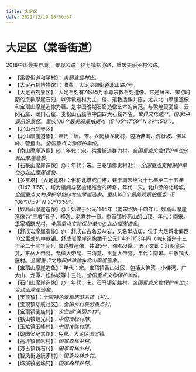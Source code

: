 ```yaml
---
title: 大足区
date: 2021/12/19 16:00:07
---
```


# 大足区（棠香街道）
2018中国最美县域。
景观公路：拾万镇拾协路，重庆美丽乡村公路。

* 【棠香街道和平村】：*美丽宜居村庄*。
* 【大足石刻博物馆】：收费。大足龙岗街道北山路7号。
* 【大足石刻景区】：大足石刻有74处5万余尊宗教石刻造像。它是唐末、宋初时期的宗教摩崖石刻，以佛教题材为主，儒、道教造像并陈，尤以北山摩崖造像和宝顶山摩崖造像为著。是中国晚期石窟造像艺术的典范。与敦煌莫高窟、云冈石窟、龙门石窟、麦积山石窟等中国四大石窟齐名。*世界文化遗产*。*国家5A级旅游景区*。*重庆100个最美观景拍摄点（E 105°47′59″ N 29°45′0″）*。
* 【北山石刻景区】
* 【北山摩崖造象】：年代：唐、宋。龙岗镇龙岗村，包括佛湾、观音坡、佛耳峰、营盘山。*全国重点文物保护单位*。
* 【南山摩崖造像】@：年代：宋。棠香街道群力村。*全国重点文物保护单位@北山摩崖造象*。
* 【石篆山摩崖造像】@：年代：宋。三驱镇佛惠村3组。*全国重点文物保护单位@北山摩崖造象*。
* 【多宝塔】（大足北塔）：俗称北塔或白塔，建于南宋绍兴十七年至二十五年（1147-1155）。塔为楼阁与密檐相结合的砖塔。年代：宋。北山旁的北塔坡。*全国重点文物保护单位@北山摩崖造象*。*重庆100个最美观景拍摄点（E 106°10′59″ N 30°10′59″）*。
* 【妙高山摩崖造像】@：始建于公元1144年（南宋绍兴十四年）。妙高山摩崖造像为“三教”孔子、释迦、老君共一窟。季家镇妙高山的山顶。年代：南宋。季家镇曙光村。*全国重点文物保护单位@北山摩崖造象*。
* 【舒成岩摩崖造像】@：舒成岩古名云从岩，又名半边庙，位于大足城北偏西10公里处的中敖镇。舒成岩摩崖造像凿于公元1143-1153年间（南宋绍兴十三年至二十三年间），属道教造像，共编5号，像426尊。 五个龛即：淑明皇后龛，东岳大帝龛，紫微大帝龛、三清龛、玉皇大帝龛。年代：南宋。中敖镇大屋村。*全国重点文物保护单位@北山摩崖造象*。
* 【宝顶山摩崖造象】：年代：宋。宝顶镇香山社区，包括大佛湾、小佛湾、广大山、龙潭、松林坡等十三处。*全国重点文物保护单位*。
* 【石门山摩崖造像】@：年代：宋。石马镇新胜村。*全国重点文物保护单位@宝顶山摩崖造象*。
* 【宝顶镇】：*全国特色景观旅游名镇（村）*。
* 【宝顶镇慈航社区】：*全国乡村旅游重点村*。
* 【宝顶镇倒庙村】：*农业部“美丽乡村”*。
* 【铁山镇继光村】：*中国传统村落*。
* 【玉龙镇玉峰村】：*中国传统村落*。
* 【饶国梁纪念馆】：免费。大足区国梁镇。
* 【高坪镇冒咕村】：*国家森林乡村*。
* 【万古镇新石村】：*国家森林乡村*。
* 【智凤街道阮家村】：*国家森林乡村*。
* 【珠溪镇宝珠村】：*国家森林乡村*。
